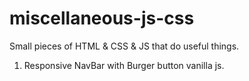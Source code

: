 # miscellaneous-js-css

Small pieces of HTML & CSS & JS that do useful things.

1. Responsive NavBar with Burger button vanilla js.
